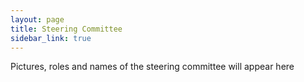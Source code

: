 ```yaml
---
layout: page
title: Steering Committee
sidebar_link: true
---
```

Pictures, roles and names of the steering committee will appear here
